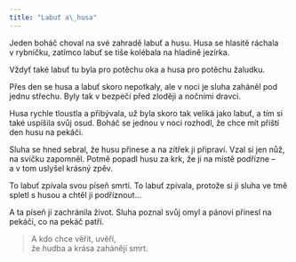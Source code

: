```yaml
---
title: "Labuť a\_husa"
---
```


  

Jeden boháč choval na své zahradě labuť a husu. Husa se hlasitě ráchala v rybníčku, zatímco labuť se tiše kolébala na hladině jezírka.

Vždyť také labuť tu byla pro potěchu oka a husa pro potěchu žaludku.

Přes den se husa a labuť skoro nepotkaly, ale v noci je sluha zaháněl pod jednu střechu. Byly tak v bezpečí před zloději a nočními dravci.

Husa rychle tloustla a přibývala, už byla skoro tak veliká jako labuť, a tím si také uspíšila svůj osud. Boháč se jednou v noci rozhodl, že chce mít příští den husu na pekáči.

Sluha se hned sebral, že husu přinese a na zítřek ji připraví. Vzal si jen nůž, na svíčku zapomněl. Potmě popadl husu za krk, že ji na místě podřízne – a v tom uslyšel krásný zpěv.

To labuť zpívala svou píseň smrti. To labuť zpívala, protože si ji sluha ve tmě spletl s husou a chtěl ji podříznout…

A ta píseň jí zachránila život. Sluha poznal svůj omyl a pánovi přinesl na pekáči, co na pekáč patří.

> A kdo chce věřit, uvěří,  
> že hudba a krása zahánějí smrt.
